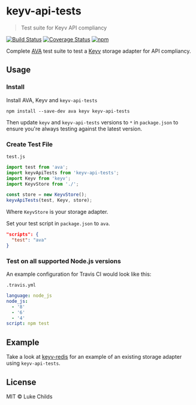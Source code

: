 # keyv-api-tests

> Test suite for Keyv API compliancy

[![Build Status](https://travis-ci.org/lukechilds/keyv-api-tests.svg?branch=master)](https://travis-ci.org/lukechilds/keyv-api-tests)
[![Coverage Status](https://coveralls.io/repos/github/lukechilds/keyv-api-tests/badge.svg?branch=master)](https://coveralls.io/github/lukechilds/keyv-api-tests?branch=master)
[![npm](https://img.shields.io/npm/v/keyv-api-tests.svg)](https://www.npmjs.com/package/keyv-api-tests)

Complete [AVA](https://github.com/avajs/ava) test suite to test a [Keyv](https://github.com/lukechilds/keyv) storage adapter for API compliancy.

## Usage

### Install

Install AVA, Keyv and `keyv-api-tests`

```shell
npm install --save-dev ava keyv keyv-api-tests
```

Then update `keyv` and `keyv-api-tests` versions to `*` in `package.json` to ensure you're always testing against the latest version.

### Create Test File

`test.js`

```js
import test from 'ava';
import keyvApiTests from 'keyv-api-tests';
import Keyv from 'keyv';
import KeyvStore from './';

const store = new KeyvStore();
keyvApiTests(test, Keyv, store);
```

Where `KeyvStore` is your storage adapter.

Set your test script in `package.json` to `ava`.
```json
"scripts": {
  "test": "ava"
}
```

### Test on all supported Node.js versions

An example configuration for Travis CI would look like this:

`.travis.yml`

```yaml
language: node_js
node_js:
  - '8'
  - '6'
  - '4'
script: npm test
```

## Example

Take a look at [keyv-redis](https://github.com/lukechilds/keyv-redis) for an example of an existing storage adapter using `keyv-api-tests`.

## License

MIT © Luke Childs
